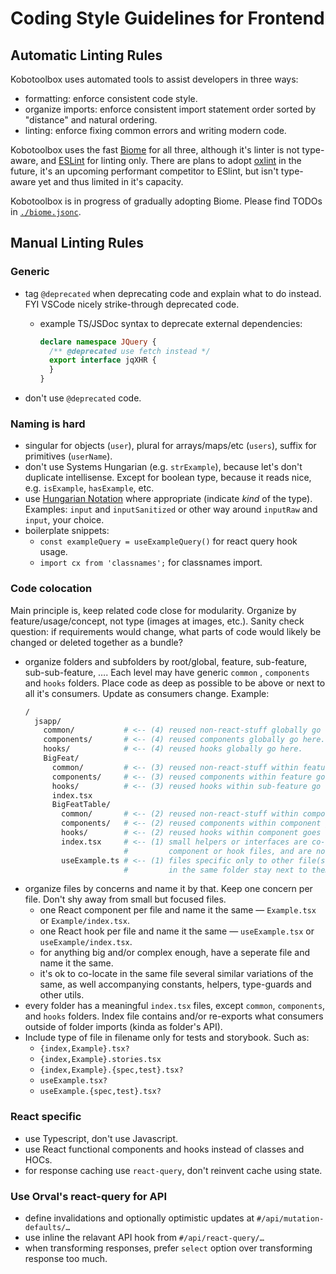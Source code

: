 Coding Style Guidelines for Frontend
=======================================




Automatic Linting Rules
---------------------------------------


Kobotoolbox uses automated tools to assist developers in three ways:
- formatting: enforce consistent code style.
- organize imports: enforce consistent import statement order sorted by "distance" and natural ordering.
- linting: enforce fixing common errors and writing modern code.

Kobotoolbox uses the fast [Biome](https://biomejs.dev/) for all three, although it's linter is not type-aware, and [ESLint](https://typescript-eslint.io/) for linting only. There are plans to adopt [oxlint](https://oxc.rs/docs/guide/usage/linter.html) in the future, it's an upcoming performant competitor to ESlint, but isn't type-aware yet and thus limited in it's capacity.

Kobotoolbox is in progress of gradually adopting Biome. Please find TODOs in [`./biome.jsonc`](./biome.jsonc).




Manual Linting Rules
---------------------------------------


### Generic

- tag `@deprecated` when deprecating code and explain what to do instead. FYI VSCode nicely strike-through deprecated code.
  - example TS/JSDoc syntax to deprecate external dependencies:
    ```ts
    declare namespace JQuery {
      /** @deprecated use fetch instead */
      export interface jqXHR {
      }
    }
    ```

- don't use `@deprecated` code.


### Naming is hard

- singular for objects (`user`), plural for arrays/maps/etc (`users`), suffix for primitives (`userName`).
- don't use Systems Hungarian (e.g. `strExample`), because let's don't duplicate intellisense. Except for boolean type, because it reads nice, e.g. `isExample`, `hasExample`, etc.
- use [Hungarian Notation](https://www.joelonsoftware.com/2005/05/11/making-wrong-code-look-wrong/) where appropriate (indicate *kind* of the type). Examples: `input` and `inputSanitized` or other way around `inputRaw` and `input`, your choice.
- boilerplate snippets:
  - `const exampleQuery = useExampleQuery()` for react query hook usage.
  - `import cx from 'classnames';` for classnames import.


### Code colocation

Main principle is, keep related code close for modularity. Organize by feature/usage/concept, not type (images at images, etc.). Sanity check question: if requirements would change, what parts of code would likely be changed or deleted together as a bundle?

- organize folders and subfolders by root/global, feature, sub-feature, sub-sub-feature, …. Each level may have generic `common` , `components` and `hooks` folders. Place code as deep as possible to be above or next to all it's consumers. Update as consumers change. Example:
  ```bash
  /
    jsapp/
      common/           # <-- (4) reused non-react-stuff globally go here.
      components/       # <-- (4) reused components globally go here.
      hooks/            # <-- (4) reused hooks globally go here.
      BigFeat/
        common/         # <-- (3) reused non-react-stuff within feature go here.
        components/     # <-- (3) reused components within feature go here.
        hooks/          # <-- (3) reused hooks within sub-feature go here.
        index.tsx
        BigFeatTable/
          common/       # <-- (2) reused non-react-stuff within component goes here.
          components/   # <-- (2) reused components within component goes here.
          hooks/        # <-- (2) reused hooks within component goes here.
          index.tsx     # <-- (1) small helpers or interfaces are co-located inside
                        #         component or hook files, and are not exported.
          useExample.ts # <-- (1) files specific only to other file(s)
                        #         in the same folder stay next to them.
  ```
- organize files by concerns and name it by that. Keep one concern per file. Don't shy away from small but focused files.
     - one React component per file and name it the same — `Example.tsx` or `Example/index.tsx`.
     - one React hook per file and name it the same — `useExample.tsx` or `useExample/index.tsx`.
     - for anything big and/or complex enough, have a seperate file and name it the same.
     - it's ok to co-locate in the same file several similar variations of the same, as well accompanying constants, helpers, type-guards and other utils.
- every folder has a meaningful `index.tsx` files, except `common`, `components`, and `hooks` folders. Index file contains and/or re-exports what consumers outside of folder imports (kinda as folder's API).
- Include type of file in filename only for tests and storybook. Such as:
    - `{index,Example}.tsx?`
    - `{index,Example}.stories.tsx`
    - `{index,Example}.{spec,test}.tsx?`
    - `useExample.tsx?`
    - `useExample.{spec,test}.tsx?`


### React specific

- use Typescript, don't use Javascript.
- use React functional components and hooks instead of classes and HOCs.
- for response caching use `react-query`, don't reinvent cache using state.

### Use Orval's react-query for API

- define invalidations and optionally optimistic updates at `#/api/mutation-defaults/…`
- use inline the relavant API hook from `#/api/react-query/…`
- when transforming responses, prefer `select` option over transforming response too much.
